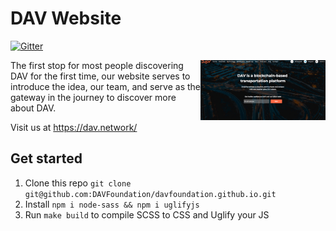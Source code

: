 # DAV Website
[![Gitter](https://img.shields.io/gitter/room/DAVFoundation/DAV-Contributors.svg?style=flat-square)](https://gitter.im/DAVFoundation/DAV-Contributors)

<img src="./img/website_thumb.jpg" width="200" align="right" />

The first stop for most people discovering DAV for the first time, our website serves to introduce the idea, our team, and serve as the gateway in the journey to discover more about DAV.

Visit us at https://dav.network/

## Get started

1. Clone this repo `git clone git@github.com:DAVFoundation/davfoundation.github.io.git`
2. Install `npm i node-sass && npm i uglifyjs` 
3. Run `make build` to compile SCSS to CSS and Uglify your JS